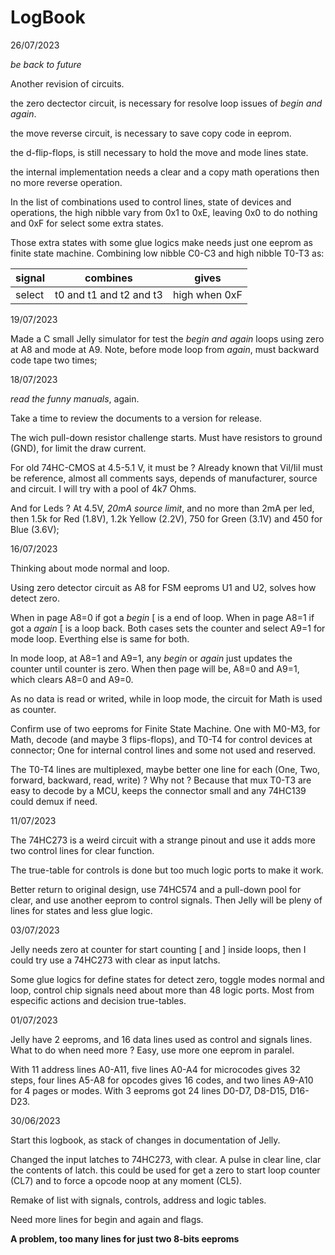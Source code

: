 # LogBook

26/07/2023

_be back to future_

Another revision of circuits.

the zero dectector circuit, is necessary for resolve loop issues of _begin and again_.

the move reverse circuit, is necessary to save copy code in eeprom.

the d-flip-flops, is still necessary to hold the move and mode lines state.

the internal implementation needs a clear and a copy math operations then no more reverse operation.

In the list of combinations used to control lines, state of devices and operations, the high nibble vary from 0x1 to 0xE, leaving 0x0 to do nothing and 0xF for select some extra states. 

Those extra states with some glue logics make needs just one eeprom as finite state machine. Combining low nibble C0-C3 and high nibble T0-T3 as:

| signal | combines | gives |
| -- | -- | -- |
| select | t0 and t1 and t2 and t3 | high when 0xF |




19/07/2023

Made a C small Jelly simulator for test the _begin and again_ loops using zero at A8 and mode at A9. Note, before mode loop from _again_, must backward code tape two times;

18/07/2023

_read the funny manuals_, again.

Take a time to review the documents to a version for release.

The wich pull-down resistor challenge starts. Must have resistors to ground (GND), for limit the draw current. 

For old 74HC-CMOS at 4.5-5.1 V, it must be ? Already known that Vil/Iil must be reference, almost all comments says, depends of manufacturer, source and circuit. I will try with a pool of 4k7 Ohms.

And for Leds ? At 4.5V, _20mA source limit_, and no more than 2mA per led, then 1.5k for Red (1.8V), 1.2k Yellow (2.2V), 750 for Green (3.1V) and 450 for Blue (3.6V);

16/07/2023

Thinking about mode normal and loop. 

Using zero detector circuit as A8 for FSM eeproms U1 and U2, solves how detect zero. 

When in page A8=0 if got a _begin_ [ is a end of loop. When in page A8=1 if got a _again_ [ is a loop back. Both cases sets the counter and select A9=1 for mode loop. Everthing else is same for both.

In mode loop, at A8=1 and A9=1, any _begin_ or _again_ just updates the counter until counter is zero. When then page will be, A8=0 and A9=1, which clears A8=0 and A9=0. 

As no data is read or writed, while in loop mode, the circuit for Math is used as counter.

Confirm use of two eeproms for Finite State Machine. One with M0-M3, for Math, decode (and maybe 3 flips-flops), and T0-T4 for control devices at connector; One for internal control lines and some not used and reserved.

The T0-T4 lines are multiplexed, maybe better one line for each (One, Two, forward, backward, read, write) ? Why not ? Because that mux T0-T3 are easy to decode by a MCU, keeps the connector small and any 74HC139 could demux if need.

11/07/2023

The 74HC273 is a weird circuit with a strange pinout and use it adds more two control lines for clear function.

The true-table for controls is done but too much logic ports to make it work.

Better return to original design, use 74HC574 and a pull-down pool for clear, and use another eeprom to control signals. Then Jelly will be pleny of lines for states and less glue logic.

03/07/2023

Jelly needs zero at counter for start counting \[ and \] inside loops, then I could try use a 74HC273 with clear as input latchs.

Some glue logics for define states for detect zero, toggle modes normal and loop, control chip signals need about more than 48 logic ports. Most from especific actions and decision true-tables.

01/07/2023

Jelly have 2 eeproms, and 16 data lines used as control and signals lines. What to do when need more ? Easy, use more one eeprom in paralel. 

With 11 address lines A0-A11, five lines A0-A4 for microcodes gives 32 steps, four lines A5-A8 for opcodes gives 16 codes, and two lines A9-A10 for 4 pages or modes. With 3 eeproms got 24 lines D0-D7, D8-D15, D16-D23.  

30/06/2023  

Start this logbook, as stack of changes in documentation of Jelly.

Changed the input latches to 74HC273, with clear. A pulse in clear line, clar the contents of latch. this could be used for get a zero to start loop counter (CL7) and to force a opcode noop at any moment (CL5). 

Remake of list with signals, controls, address and logic tables. 

Need more lines for begin and again and flags.

__A problem, too many lines for just two 8-bits eeproms__
